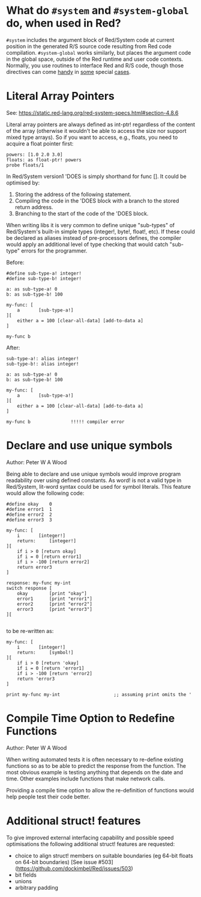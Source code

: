 # What do `#system` and `#system-global` do, when used in Red?

`#system` includes the argument block of Red/System code at current position in the generated R/S source code resulting from Red code compilation. `#system-global` works similarly, but places the argument code in the global space, outside of the Red runtime and user code contexts. Normally, you use routines to interface Red and R/S code, though those directives can come 
[handy](https://github.com/red/red/blob/master/environment/system.red#L359) in [some](https://github.com/red/red/blob/master/libRed/libRed.red#L16) special [cases](https://github.com/red/red/blob/master/environment/functions.red#L914).

# Literal Array Pointers

See: https://static.red-lang.org/red-system-specs.html#section-4.8.6

Literal array pointers are always defined as int-ptr! regardless of the content of the array (otherwise it wouldn't be able to access the size nor support mixed type arrays). So if you want to access, e.g., floats, you need to acquire a float pointer first:

```
powers: [1.0 2.0 3.0]
floats: as float-ptr! powers
probe floats/1
```

In Red/System version1 'DOES is simply shorthand for func []. It could be optimised by:

1. Storing the address of the following statement.
2. Compiling the code in the 'DOES block with a branch to the stored return address.
3. Branching to the start of the code of the 'DOES block.

When writing libs it is very common to define unique "sub-types" of Red/System's built-in simple types (integer!, byte!, float!, etc). If these could be declared as aliases instead of pre-processors defines, the compiler would apply an additional level of type checking that would catch "sub-type" errors for the programmer.

Before:
```
#define sub-type-a! integer!
#define sub-type-b! integer!

a: as sub-type-a! 0
b: as sub-type-b! 100

my-func: [
	a		[sub-type-a!]
][
	either a = 100 [clear-all-data] [add-to-data a]
]

my-func b
```

After:
```
sub-type-a!: alias integer!
sub-type-b!: alias integer!

a: as sub-type-a! 0
b: as sub-type-b! 100

my-func: [
	a		[sub-type-a!]
][
	either a = 100 [clear-all-data] [add-to-data a]
]

my-func b				!!!!! compiler error
```

# Declare and use unique symbols

Author: Peter W A Wood

Being able to declare and use unique symbols would improve program readability over using defined constants. As word! is not a valid type in Red/System, lit-word syntax could be used for symbol literals. This feature would allow the following code: 

```
#define okay 	0
#define error1	1
#define error2	2
#define error3	3

my-func: [
	i		[integer!]
 	return:		[integer!]
][
	if i > 0 [return okay]
	if i = 0 [return error1]
	if i > -100 [return error2]
	return error3
]

response: my-func my-int
switch response [
	okay 		[print "okay"]
	error1 		[print "error1"]
	error2 		[print "error2"]
	error3 		[print "error3"]
][
	
```
to be re-written as:
```
my-func: [
	i		[integer!]
 	return:		[symbol!]
][
	if i > 0 [return 'okay]
	if i = 0 [return 'error1]
	if i > -100 [return 'error2]
	return 'error3
]

print my-func my-int					;; assuming print omits the '
```

# Compile Time Option to Redefine Functions

Author: Peter W A Wood

When writing automated tests it is often necessary to re-define existing functions so as to be able to predict the response from the function. The most obvious example is testing anything that depends on the date and time. Other examples include functions that make network calls.

Providing a compile time option to allow the re-definition of functions would help people test their code better.

# Additional struct! features

To give improved external interfacing capability and possible speed optimisations the following additional struct! features are requested:

* choice to align struct! members on suitable boundaries (eg 64-bit floats on 64-bit boundaries) [See issue #503] (https://github.com/dockimbel/Red/issues/503)
* bit fields
* unions
* arbitrary padding